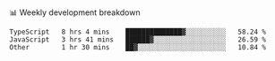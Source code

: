 📊 Weekly development breakdown
<!--START_SECTION:waka-->

```text
TypeScript   8 hrs 4 mins    ██████████████▓░░░░░░░░░░   58.24 %
JavaScript   3 hrs 41 mins   ██████▓░░░░░░░░░░░░░░░░░░   26.59 %
Other        1 hr 30 mins    ██▓░░░░░░░░░░░░░░░░░░░░░░   10.84 %
```

<!--END_SECTION:waka-->
